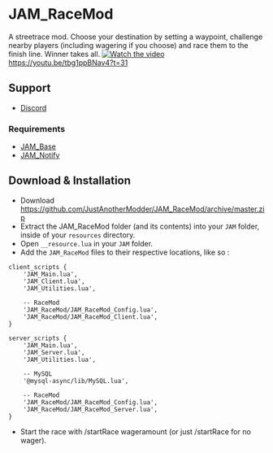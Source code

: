 # JAM_RaceMod


A streetrace mod. Choose your destination by setting a waypoint, challenge nearby players (including wagering if you choose) and race them to the finish line. Winner takes all.
[![Watch the video](https://i2.wp.com/9to5google.com/wp-content/uploads/sites/4/2017/08/youtube_logo_dark.jpg?resize=2000%2C0&quality=82&strip=all&ssl=1)](https://youtu.be/tbg1ppBNav4?t=31)
https://youtu.be/tbg1ppBNav4?t=31

## Support
* [Discord](https://discord.gg/rBzBN4E)

### Requirements
* [JAM_Base](https://github.com/JustAnotherModder/JAM)
* [JAM_Notify](https://github.com/JustAnotherModder/JAM_Notify)

## Download & Installation
- Download https://github.com/JustAnotherModder/JAM_RaceMod/archive/master.zip
- Extract the JAM_RaceMod folder (and its contents) into your `JAM` folder, inside of your `resources` directory.
- Open `__resource.lua` in your `JAM` folder.
- Add the `JAM_RaceMod` files to their respective locations, like so :

```
client_scripts {
	'JAM_Main.lua',
	'JAM_Client.lua',
	'JAM_Utilities.lua',

	-- RaceMod
	'JAM_RaceMod/JAM_RaceMod_Config.lua',
	'JAM_RaceMod/JAM_RaceMod_Client.lua',
}

server_scripts {	
	'JAM_Main.lua',
	'JAM_Server.lua',
	'JAM_Utilities.lua',

	-- MySQL
	'@mysql-async/lib/MySQL.lua',

	-- RaceMod
	'JAM_RaceMod/JAM_RaceMod_Config.lua',
	'JAM_RaceMod/JAM_RaceMod_Server.lua',
}
```

- Start the race with /startRace wageramount (or just /startRace for no wager).
